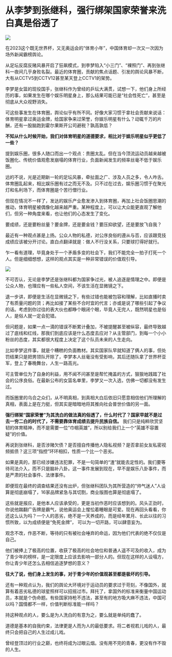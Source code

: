 # 从李梦到张继科，强行绑架国家荣誉来洗白真是俗透了

![](https://inews.gtimg.com/om_bt/OTMAqCp8cmj9Jd0QtWmAxNDzt1IsdBW3-FtYxPsvJ_yG0AA/1000)

在2023这个既无世界杯，又无奥运会的“体育小年”，中国体育却一次又一次因为场外新闻霸榜舆论。

从足坛反腐反赌风暴开启了狂飙模式，到李梦陷入“小三门”、“裸照门”、再到张继科一夜间几乎身败名裂。最近的体育圈，贡献的焦点话题、引发的舆论风暴不断，大有从CCTV5到CCTV12甚至某天登上CCTV1的架势。

李梦是女篮的现役国手，张继科作为曾经的乒坛大满贯，试想一下，他们身上所经历的事，如果发生在哪个娱乐明星身上，那么结果可能已是“社会性死亡”，甚至是彻底从大众视野消失。

可这些事发生在体育圈，舆论似乎有所不同。好像大家习惯于拿社会贡献来说话：体育明星拿过奥运金牌，给国家争来过荣誉，你娱乐明星有什么？动辄千万的片酬，还有一股脑跑到霍尔果斯开公司避税？孰高孰低？

**不知从什么时候开始，我们对体育明星的道德要求，相比对于娱乐明星似乎更低了一些？**

提到娱乐圈，很多人随口而出一个观点：贵圈太乱。但在当今顶流运动员越来越被饭圈化、传统价值观愈发崩塌的体育行业，负面新闻发生的频率丝毫不低于娱乐圈。

远的不说，光是近期新一轮的足坛风暴，牵扯面之广、涉及人员之多，令人咋舌。体育圈乱起来，相比娱乐圈有过之而无不及。只不过在过去，娱乐圈习惯于在聚光灯和名利场下，而体育圈是个苦行僧行业。

但现在情况不一样了，发达的娱乐产业愈发渗入到体育圈，再加上社会饭圈思潮的推动，体育明星被偶像化越来越严重。某种程度上，可以让大众能更直观了解他们，但另一种角度来看，也让他们的心态发生了变化。

要成绩，还是要粉丝量？要金牌，还是要金钱？要压抑欲望，还是要放飞自我？

最近有一种观点甚是上扬。公众人物的私德，对公序良俗的遵从与否，应该跟竞技成绩应该被分开讨论。直白点翻译就是：做人不行没关系，只要球打得好就行。

乍一看有道理，毕竟身处于一个矛盾多变的社会下，我们不能完全一拍子打死一个人。但是细细想想，这样的观点其实是一种非常错误的价值观引导。

![](https://inews.gtimg.com/om_bt/ODTmtGZ1IPdUTCg9KHnT_7ECpcp2rUd15DsxmcyAaczWYAA/1000)

不可否认，无论是李梦还是张继科都为国家争过光，被人追逐是情理之中。即便是公众人物，也理应有一些私人空间，不该生活在显微镜之下。

退一步讲，即便是生活在显微镜之下，有些过错也能被包容和理解，比如直播时卖了有质量问题的货；再比如接了某些不合时宜的代言；亦或是说了哪些引起了争议的话。考虑到你过往的表大伙也都睁个眼闭个眼，毕竟人无完人，既然明星也是俗人，是俗人就一定会犯错。

但问题是，如果一点一滴的错误不断累计叠加，不被提醒甚至被纵容，最终导致越过了底线和红线，那我们到底应该是什么态度去应对？从主管部门，到每一个小小粉丝的态度，其实都很大程度上决定了这个队员未来的人生走向。

比如李梦这件事，就是个糟糕的负面教材。其实国家队早就知道了俩人的事，但处罚结果只是把男领队开除了，李梦本人丝毫没有受影响，其后还随队拿了世界杯亚军，登上了春晚舞台，人生一路高光。

可主管单位为了自身的利益，用不闻不问甚至是帮忙掩盖的方式，狠狠地践踏了社会的公序良俗。在最新公布的女篮名单里，李梦又一次入选，仿佛一切都没有发生过。

而饭圈里的乌合之众们，从不明真相，到真相大白后依旧只愿意相信他们所理解的真相，表面上是在力挺，但其实是暗暗地将其推向社会普世价值的另一面。

**强行绑架“国家荣誉”为其洗白的做法真的俗透了，什么时代了？国家早就不是过去一穷二白的时代了，不需要靠体育成绩去提升民族自信。**
我们只是纯粹欣赏坚韧的体育精神，而不是需要一位“巾帼英雄”，所以别给我们上一个“英雄不容置疑”的价值。

再说到张继科，是否涉赌欠债？是否擅自传播他人隐私视频？是否拿前女友私密视频抵债？这三项“指控”环环相扣，性质一个比一个恶劣。

如果是真的，那已经涉嫌违法犯罪，不是一句简单的“渣”就能去定性的。我们要等待司法介入，而不只是脑补八卦。这一事件发展到现在，早不是娱乐八卦事件，而是严肃的社会事件、法律事件。

即便现在最终的调查结果还没有出炉，但张继科团队为其所营造的“帅气迷人”人设算是彻底崩塌了，16家品牌紧急与其切割，商业版图也算是彻底塌了。

这些就是报应，是他本人应该承受的，更是当初作恶时应该想到的。风头正劲时，你说他踹翻广告牌是霸气，说他奥运会上惺忪着睡眼是可爱。现在再回头看看，你还这么认为吗？一个人的恶劣，绝不是一天养成的，而是经年累月、长此以往的习惯所致，以为成绩便是“免死金牌”，
可以为一切开路，可以肆意妄为。

观念不改，作恶不断，等待的只有被社会唾弃的命运，因为他们代表的绝不仅仅是自己。

他们被捧上了极高的位置，收获了极高的社会地位和普通人遥不可及的收入，成为了青少年的榜样，是一定限度上应该去影响一部分人的。但现在这样的人设塌方，你让青少年还怎么去相信追逐梦想的意义？

**往大了说，他们身上发生的事，对于青少年的价值观甚至都是极坏的引导。**

还有一种观点认为，我们的舆论大环境对于运动员的要求过于苛刻，不像国外，就算有着恶劣私德的球星照样可以招摇过市。拜托了，拿国外的标准来衡量中国运动员，本就是个伪命题。有些国家持枪不违法，甚至有的地方吸大麻不违法，中国可以吗？国情都不一样，价值判断标准能一样吗？

持这种观点的人，要么是为人洗白的有意为之，要么就是单纯的蠢了。

道德是基本的自我约束，法律更是人而为人的最低要求。将二者视若儿戏的人，最终只会把自己的人生过成儿戏。

曾经登顶过的行业之巅，也终将成为过眼云烟。没有用不完的青春，更没有作不毁的人生。

